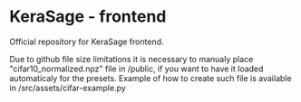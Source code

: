 # KeraSage - frontend

Official repository for KeraSage frontend.

Due to github file size limitations it is necessary to manualy place "cifar10_normalized.npz" file in /public, if you want to have it loaded automaticaly for the presets. Example of how to create such file is available in /src/assets/cifar-example.py